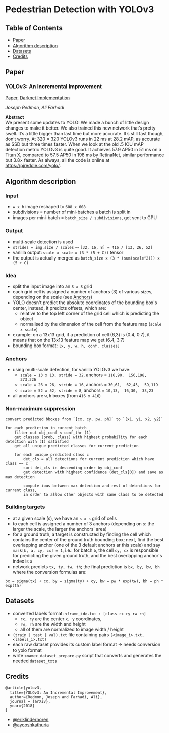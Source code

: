# Pedestrian Detection with YOLOv3

## Table of Contents
* [Paper](#paper)
* [Algorithm description](#algorithm-description)
* [Datasets](#datasets)
* [Credits](#credits)


## Paper
### YOLOv3: An Incremental Improvement

[Paper](https://pjreddie.com/media/files/papers/YOLOv3.pdf),  [Darknet Implementation](https://github.com/pjreddie/darknet)

_Joseph Redmon, Ali Farhadi_ <br>

**Abstract** <br>
We present some updates to YOLO! We made a bunch of little design changes to make it better. We also trained this new network that’s pretty swell. It’s a little bigger than last time but more accurate. It’s still fast though, don’t worry. At 320 × 320 YOLOv3 runs in 22 ms at 28.2 mAP, as accurate as SSD but three times faster. When we look at the old .5 IOU mAP detection metric YOLOv3 is quite good. It achieves 57.9 AP50 in 51 ms on a Titan X, compared to 57.5 AP50 in 198 ms by RetinaNet, similar performance but 3.8× faster. As always, all the code is online at https://pjreddie.com/yolo/.



## Algorithm description
### Input
- `w x h` image reshaped to `608 x 608`
- subdivisions = number of mini-batches a batch is split in
- images per mini-batch = `batch_size / subdivisions`, get sent to GPU

### Output
- multi-scale detection is used
- `strides = img.size / scales` -- `[32, 16, 8] = 416 / [13, 26, 52]`
- vanilla output: `scale x scale x (3 * (5 + C))` tensor
- the output is actually merged as `batch_size x (3 * (sum(scale^2))) x (5 + C)`

### Idea
- split the input image into an `S x S` grid
- each grid cell is assigned a number of anchors (3) of various sizes, depending on the scale
(see [Anchors](#anchors))
- YOLO doesn't predict the absolute coordinates of the bounding box's center,
instead, it predicts offsets, which are:
    - relative to the top left corner of the grid cell which is predicting the object
    - normalised by the dimension of the cell from the feature map (`scale x scale`)
- example: on a 13x13 grid, if a prediction of cell (6,3) is (0.4, 0.7), it means that
on the 13x13 feature map we get (6.4, 3.7)
- bounding box format: `[x, y, w, h, conf, classes]`

### Anchors
- using multi-scale detection, for vanilla YOLOv3 we have:
    - `scale = 13 x 13, stride = 32`, anchors = `116,90,  156,198,  373,326`
    - `scale = 26 x 26, stride = 16`, anchors = `30,61,  62,45,  59,119`
    - `scale = 52 x 52, stride = 8`, anchors = `10,13,  16,30,  33,23`
- all anchors are `w,h` boxes (from `416 x 416`)

### Non-maximum suppression
```
convert predicted bboxes from `[cx, cy, pw, ph]` to `[x1, y1, x2, y2]`

for each prediction in current batch
    filter out obj_conf < conf_thr (1)
    get classes (prob, class) with highest probability for each detection with (1) satisfied
    get all unique predicted classes for current prediction

    for each unique predicted class c
        det_cls = all detections for current prediction which have class == c
        sort det_cls in descending order by obj_conf
        get detection with highest confidence (det_cls[0]) and save as max detection

        compute ious between max detection and rest of detections for current class,
        in order to allow other objects with same class to be detected
```

### Building targets
- at a given scale (s), we have an `s x s` grid of cells
- to each cell is assigned a number of 3 anchors (depending on `s`: the larger the scale, the larger the anchors' area)
- for a ground truth, a target is constructed by finding the cell which contains the center of the ground truth bounding box;
next, find the best overlapping anchor (one of the 3 default anchors ar this scale) and say
`mask[b, a, cy, cx] = 1`, i.e.: for batch `b`, the cell `cy, cx` is responsible for predicting the given ground truth,
and the best overlapping anchor's index is `a`
- network predicts `tx, ty, tw, th`; the final prediction is `bx, by, bw, bh` where the conversion formulas are:

`bx = sigma(tx) + cx, by = sigma(ty) + cy, bw = pw * exp(tw), bh = ph * exp(th)`

## Datasets
- converted labels format: `<frame_id>.txt : [class rx ry rw rh]`
	- `rx, ry` are the center `x, y` coordinates,
    - `rw, rh` are the width and height
    - all of them are normalized to image width / height
- `(train | test | val).txt` file containing pairs `(<image_i>.txt, <labels_i>.txt)`
- each raw dataset provides its custom label format -> needs conversion to yolo format
- write `<name>_dataset_prepare.py` script that converts and generates the needed `dataset_txts`

## Credits
```
@article{yolov3,
  title={YOLOv3: An Incremental Improvement},
  author={Redmon, Joseph and Farhadi, Ali},
  journal = {arXiv},
  year={2018}
}
```

- [@eriklindernoren](https://github.com/eriklindernoren/PyTorch-YOLOv3)
- [@ayooshkathuria](https://github.com/ayooshkathuria/pytorch-yolo-v3)
